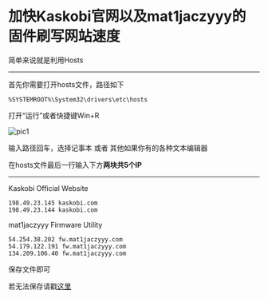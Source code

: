 # 加快Kaskobi官网以及mat1jaczyyy的固件刷写网站速度

简单来说就是利用Hosts

------

首先你需要打开hosts文件，路径如下

```
%SYSTEMROOT%\System32\drivers\etc\hosts
```

打开“运行”或者快捷键Win+R

![pic1](/easylinksite/images/runpic.jpg)

输入路径回车，选择记事本 或者 其他如果你有的各种文本编辑器

在hosts文件最后一行输入下方**两块共5个IP**  

------

Kaskobi Official Website

```
198.49.23.145 kaskobi.com
198.49.23.144 kaskobi.com
```

mat1jaczyyy Firmware Utility

```
54.254.38.202 fw.mat1jaczyyy.com
54.179.122.191 fw.mat1jaczyyy.com
134.209.106.40 fw.mat1jaczyyy.com
```

保存文件即可

若无法保存请戳[这里](https://blog.csdn.net/i_____miss__you/article/details/80652567)